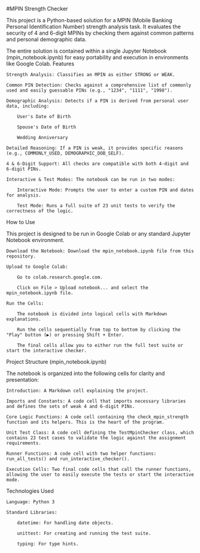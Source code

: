 #MPIN Strength Checker

This project is a Python-based solution for a MPIN (Mobile Banking Personal Identification Number) strength analysis task. It evaluates the security of 4 and 6-digit MPINs by checking them against common patterns and personal demographic data.

The entire solution is contained within a single Jupyter Notebook (mpin_notebook.ipynb) for easy portability and execution in environments like Google Colab.
Features

    Strength Analysis: Classifies an MPIN as either STRONG or WEAK.

    Common PIN Detection: Checks against a comprehensive list of commonly used and easily guessable PINs (e.g., "1234", "1111", "1998").

    Demographic Analysis: Detects if a PIN is derived from personal user data, including:

        User's Date of Birth

        Spouse's Date of Birth

        Wedding Anniversary

    Detailed Reasoning: If a PIN is weak, it provides specific reasons (e.g., COMMONLY_USED, DEMOGRAPHIC_DOB_SELF).

    4 & 6-Digit Support: All checks are compatible with both 4-digit and 6-digit PINs.

    Interactive & Test Modes: The notebook can be run in two modes:

        Interactive Mode: Prompts the user to enter a custom PIN and dates for analysis.

        Test Mode: Runs a full suite of 23 unit tests to verify the correctness of the logic.

How to Use

This project is designed to be run in Google Colab or any standard Jupyter Notebook environment.

    Download the Notebook: Download the mpin_notebook.ipynb file from this repository.

    Upload to Google Colab:

        Go to colab.research.google.com.

        Click on File > Upload notebook... and select the mpin_notebook.ipynb file.

    Run the Cells:

        The notebook is divided into logical cells with Markdown explanations.

        Run the cells sequentially from top to bottom by clicking the "Play" button (▶️) or pressing Shift + Enter.

        The final cells allow you to either run the full test suite or start the interactive checker.

Project Structure (mpin_notebook.ipynb)

The notebook is organized into the following cells for clarity and presentation:

    Introduction: A Markdown cell explaining the project.

    Imports and Constants: A code cell that imports necessary libraries and defines the sets of weak 4 and 6-digit PINs.

    Core Logic Functions: A code cell containing the check_mpin_strength function and its helpers. This is the heart of the program.

    Unit Test Class: A code cell defining the TestMpinChecker class, which contains 23 test cases to validate the logic against the assignment requirements.

    Runner Functions: A code cell with two helper functions: run_all_tests() and run_interactive_checker().

    Execution Cells: Two final code cells that call the runner functions, allowing the user to easily execute the tests or start the interactive mode.

Technologies Used

    Language: Python 3

    Standard Libraries:

        datetime: For handling date objects.

        unittest: For creating and running the test suite.

        typing: For type hints.
